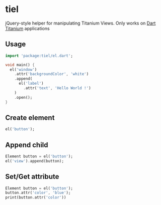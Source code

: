 # tiel

jQuery-style helper for manipulating Titanium Views.
Only works on [Dart Titanium](https://github.com/dawicorti/dart-titanium) applications

## Usage

```dart
import 'package:tiel/el.dart';

void main() {
  el('window')
    .attr('backgroundColor', 'white')
    .append(
      el('label')
        .attr('text', 'Hello World !')
    )
    .open();
}
```

## Create element

```dart
el('button');
```

## Append child

```dart
Element button = el('button');
el('view').append(button);
```

## Set/Get attribute

```dart
Element button = el('button');
button.attr('color', 'blue');
print(button.attr('color'))
```
